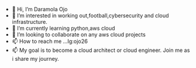 - 👋 Hi, I’m Daramola Ojo
- 👀 I’m interested in working out,football,cybersecurity and cloud infrastructure.
- 🌱 I’m currently learning python,aws cloud
- 💞️ I’m looking to collaborate on any aws cloud projects
- 📫 How to reach me ...Ig:ojo26
- 📫 My goal is to become a cloud architect or cloud engineer. Join me as i share my journey. 
<!---
Dojo26/Dojo26 is a ✨ special ✨ repository because its `README.md` (this file) appears on your GitHub profile.
You can click the Preview link to take a look at your changes.
--->
